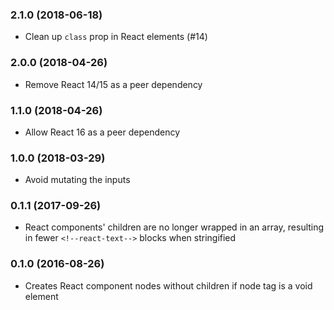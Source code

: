 ### 2.1.0 (2018-06-18)

* Clean up `class` prop in React elements (#14)

### 2.0.0 (2018-04-26)

* Remove React 14/15 as a peer dependency

### 1.1.0 (2018-04-26)

* Allow React 16 as a peer dependency

### 1.0.0 (2018-03-29)

* Avoid mutating the inputs

### 0.1.1 (2017-09-26)

* React components' children are no longer wrapped in an array,
  resulting in fewer `<!--react-text-->` blocks when stringified

### 0.1.0 (2016-08-26)

* Creates React component nodes without children if node tag is a void element
